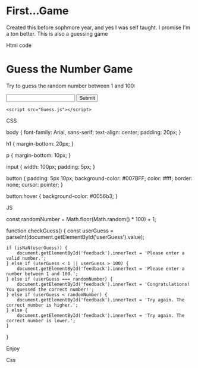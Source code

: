 # First...Game

Created this before sophmore year, and yes I was self taught.
I promise I'm a ton better. This is also a guessing game

Html code

<!DOCTYPE html>
<html lang="en">
<head>
    <meta charset="UTF-8">
    <meta name="viewport" content="width=device-width, initial-scale=1.0">
    <title>Guess the Number Game</title>
    <link rel="stylesheet" href="Guess.css">
</head>
<body>
    <h1>Guess the Number Game</h1>
    <p>Try to guess the random number between 1 and 100:</p>
    <input type="number" id="userGuess">
    <button onclick="checkGuess()">Submit</button>
    <p id="feedback"></p>

    <script src="Guess.js"></script>
</body>
</html>

CSS

body {
    font-family: Arial, sans-serif;
    text-align: center;
    padding: 20px;
}

h1 {
    margin-bottom: 20px;
}

p {
    margin-bottom: 10px;
}

input {
    width: 100px;
    padding: 5px;
}

button {
    padding: 5px 10px;
    background-color: #007BFF;
    color: #fff;
    border: none;
    cursor: pointer;
}

button:hover {
    background-color: #0056b3;
}

JS


const randomNumber = Math.floor(Math.random() * 100) + 1;


function checkGuess() {
    const userGuess = parseInt(document.getElementById('userGuess').value);

    if (isNaN(userGuess)) {
        document.getElementById('feedback').innerText = 'Please enter a valid number.';
    } else if (userGuess < 1 || userGuess > 100) {
        document.getElementById('feedback').innerText = 'Please enter a number between 1 and 100.';
    } else if (userGuess === randomNumber) {
        document.getElementById('feedback').innerText = 'Congratulations! You guessed the correct number!';
    } else if (userGuess < randomNumber) {
        document.getElementById('feedback').innerText = 'Try again. The correct number is higher.';
    } else {
        document.getElementById('feedback').innerText = 'Try again. The correct number is lower.';
    }
}

Enjoy

Css
